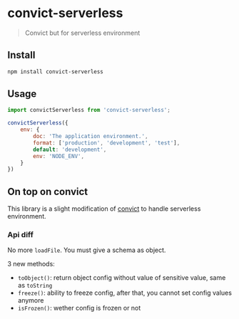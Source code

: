 # convict-serverless

> Convict but for serverless environment

## Install

```sh
npm install convict-serverless
```

## Usage

```js
import convictServerless from 'convict-serverless';

convictServerless({
	env: {
		doc: 'The application environment.',
		format: ['production', 'development', 'test'],
		default: 'development',
		env: 'NODE_ENV',
	}
})
```

## On top on convict

This library is a slight modification of [convict](https://github.com/mozilla/node-convict) to handle serverless environment.

### Api diff

No more `loadFile`. You must give a schema as object.

3 new methods:
* `toObject()`: return object config without value of sensitive value, same as `toString`
* `freeze()`: ability to freeze config, after that, you cannot set config values anymore
* `isFrozen()`: wether config is frozen or not
